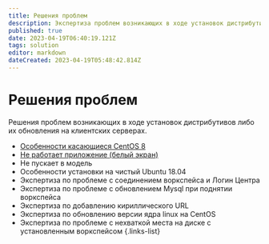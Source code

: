 ```yaml
---
title: Решения проблем
description: Экспертиза проблем возникающих в ходе установок дистрибутивов либо их обновления на клиентских серверах.
published: true
date: 2023-04-19T06:40:19.121Z
tags: solution
editor: markdown
dateCreated: 2023-04-19T05:48:42.814Z
---
```


# Решения проблем
Решения проблем возникающих в ходе установок дистрибутивов либо их обновления на клиентских серверах.

- [Особенности касающиеся CentOS 8](/ru/solution/centOs8Expertise)
- [Не работает приложение (белый экран)](/ru/solution/whiteScreen)
- Не пускает в модель
- Особенности установки на чистый Ubuntu 18.04
- Экспертиза по проблеме с соединением воркспейса и Логин Центра
- Экспертиза по проблеме с обновлением Mysql при поднятии воркспейса
- Экспертиза по добавлению кириллического URL
- Экспертиза по обновлению версии ядра linux на CentOS
- Экспертиза по проблеме с нехваткой места на диске с установленным воркспейсом
{.links-list}